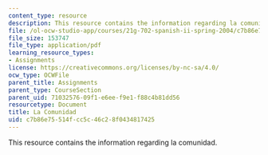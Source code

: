 ```yaml
---
content_type: resource
description: This resource contains the information regarding la comunidad.
file: /ol-ocw-studio-app/courses/21g-702-spanish-ii-spring-2004/c7b86e75514fcc5c46c28f0434817425_MIT21G_702S04_lacom.pdf
file_size: 153747
file_type: application/pdf
learning_resource_types:
- Assignments
license: https://creativecommons.org/licenses/by-nc-sa/4.0/
ocw_type: OCWFile
parent_title: Assignments
parent_type: CourseSection
parent_uid: 71032576-09f1-e6ee-f9e1-f88c4b81dd56
resourcetype: Document
title: La Comunidad
uid: c7b86e75-514f-cc5c-46c2-8f0434817425
---
```

This resource contains the information regarding la comunidad.